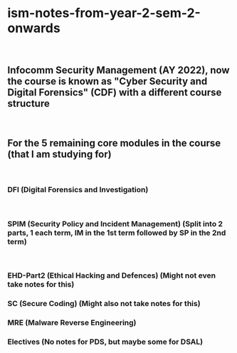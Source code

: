 # ism-notes-from-year-2-sem-2-onwards  

<br>

## Infocomm Security Management (AY 2022), now the course is known as "Cyber Security and Digital Forensics" (CDF) with a different course structure  

<br>

## For the 5 remaining core modules in the course (that I am studying for)  

<br>

### DFI (Digital Forensics and Investigation)  

<br>

### SPIM (Security Policy and Incident Management) (Split into 2 parts, 1 each term, IM in the 1st term followed by SP in the 2nd term)  

<br>

### EHD-Part2 (Ethical Hacking and Defences) (Might not even take notes for this)  

### SC (Secure Coding) (Might also not take notes for this)  

### MRE (Malware Reverse Engineering)  

### Electives (No notes for PDS, but maybe some for DSAL)  

